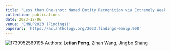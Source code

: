 ```yaml
---
title: "Less than One-shot: Named Entity Recognition via Extremely Weak Supervision."
collection: publications
date: 2023-12-06
venue: 'EMNLP2023 (Findings)'
paperurl: 'https://aclanthology.org/2023.findings-emnlp.908'
---
```

![1739952569195](https://github.com/user-attachments/assets/c9face3c-25e5-47ed-a1f8-be20b3c0ac5c)
Authors: **Letian Peng**, Zihan Wang, Jingbo Shang
